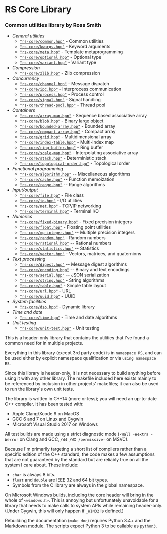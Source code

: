 # RS Core Library #

### Common utilities library by Ross Smith ###

* _General utilities_
    * [`"rs-core/common.hpp"`](common.html) - Common utilities
    * [`"rs-core/kwargs.hpp"`](kwargs.html) - Keyword arguments
    * [`"rs-core/meta.hpp"`](meta.html) - Template metaprogramming
    * [`"rs-core/optional.hpp"`](optional.html) - Optional type
    * [`"rs-core/variant.hpp"`](variant.html) - Variant type
* _Compression_
    * [`"rs-core/zlib.hpp"`](zlib.html) - Zlib compression
* _Concurrency_
    * [`"rs-core/channel.hpp"`](channel.html) - Message dispatch
    * [`"rs-core/ipc.hpp"`](ipc.html) - Interprocess communication
    * [`"rs-core/process.hpp"`](process.html) - Process control
    * [`"rs-core/signal.hpp"`](signal.html) - Signal handling
    * [`"rs-core/thread-pool.hpp"`](thread-pool.html) - Thread pool
* _Containers_
    * [`"rs-core/array-map.hpp"`](array-map.html) - Sequence based associative array
    * [`"rs-core/blob.hpp"`](blob.html) - Binary large object
    * [`"rs-core/bounded-array.hpp"`](bounded-array.html) - Bounded array
    * [`"rs-core/compact-array.hpp"`](compact-array.html) - Compact array
    * [`"rs-core/grid.hpp"`](grid.html) - Multidimensional array
    * [`"rs-core/index-table.hpp"`](index-table.html) - Multi-index map
    * [`"rs-core/ring-buffer.hpp"`](ring-buffer.html) - Ring buffer
    * [`"rs-core/scale-map.hpp"`](scale-map.html) - Interpolating associative array
    * [`"rs-core/stack.hpp"`](stack.html) - Deterministic stack
    * [`"rs-core/topological-order.hpp"`](topological-order.html) - Topological order
* _Functional programming_
    * [`"rs-core/algorithm.hpp"`](algorithm.html) -- Miscellaneous algorithms
    * [`"rs-core/cache.hpp"`](cache.html) -- Function memoization
    * [`"rs-core/range.hpp"`](range.html) -- Range algorithms
* _Input/output_
    * [`"rs-core/file.hpp"`](file.html) - File class
    * [`"rs-core/io.hpp"`](io.html) - I/O utilities
    * [`"rs-core/net.hpp"`](net.html) - TCP/IP networking
    * [`"rs-core/terminal.hpp"`](terminal.html) - Terminal I/O
* _Numerics_
    * [`"rs-core/fixed-binary.hpp"`](fixed-binary.html) - Fixed precision integers
    * [`"rs-core/float.hpp"`](float.html) - Floating point utilities
    * [`"rs-core/mp-integer.hpp"`](mp-integer.html) -- Multiple precision integers
    * [`"rs-core/random.hpp"`](random.html) - Random numbers
    * [`"rs-core/rational.hpp"`](rational.html) -- Rational numbers
    * [`"rs-core/statistics.hpp"`](statistics.html) -- Statistics
    * [`"rs-core/vector.hpp"`](vector.html) - Vectors, matrices, and quaternions
* _Text processing_
    * [`"rs-core/digest.hpp"`](digest.html) -- Message digest algorithms
    * [`"rs-core/encoding.hpp"`](encoding.html) -- Binary and text encodings
    * [`"rs-core/serial.hpp"`](serial.html) -- JSON serialization
    * [`"rs-core/string.hpp"`](string.html) - String algorithms
    * [`"rs-core/table.hpp"`](table.html) - Simple table layout
    * [`"rs-core/url.hpp"`](url.html) - URL
    * [`"rs-core/uuid.hpp"`](uuid.html) - UUID
* _System facilities_
    * [`"rs-core/dso.hpp"`](dso.html) - Dynamic library
* _Time and date_
    * [`"rs-core/time.hpp"`](time.html) - Time and date algorithms
* _Unit testing_
    * [`"rs-core/unit-test.hpp"`](unit-test.html) - Unit testing

This is a header-only library that contains the utilities that I've found a
common need for in multiple projects.

Everything in this library (except 3rd party code) is in `namespace RS`, and
can be used either by explicit namespace qualification or via `using namespace
RS`.

Since this library is header-only, it is not necessary to build anything
before using it with any other library. The makefile included here exists
mainly to be referenced by inclusion in other projects' makefiles; it can also
be used to run the library's own unit tests.

The library is written in C++14 (more or less); you will need an up-to-date
C++ compiler. It has been tested with:

* Apple Clang/Xcode 9 on MacOS
* GCC 6 and 7 on Linux and Cygwin
* Microsoft Visual Studio 2017 on Windows

All test builds are made using a strict diagnostic mode (`-Wall -Wextra
-Werror` on Clang and GCC, `/W4 /WX /permissive-` on MSVC).

Because I'm primarily targeting a short list of compilers rather than a
specific edition of the C++ standard, the code makes a few assumptions that
are not guaranteed by the standard but are reliably true on all the system I
care about. These include:

* `char` is always 8 bits.
* `float` and `double` are IEEE 32 and 64 bit types.
* Symbols from the C library are always in the global namespace.

On Microsoft Windows builds, including the core header will bring in the whole
of `<windows.h>`. This is annoying but unfortunately unavoidable for a library
that needs to make calls to system APIs while remaining header-only. (Under
Cygwin, this will only happen if `_WIN32` is defined.)

Rebuilding the documentation (`make doc`) requires Python 3.4+ and the
[Markdown module](https://pypi.python.org/pypi/Markdown). The scripts expect
Python 3 to be callable as `python3`.

